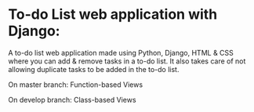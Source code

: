 # To-do List web application with Django:
A to-do list web application made using Python, Django, HTML & CSS where you can add & remove tasks in a to-do list.
It also takes care of not allowing duplicate tasks to be added in the to-do list.

On master branch: Function-based Views

On develop branch: Class-based Views
